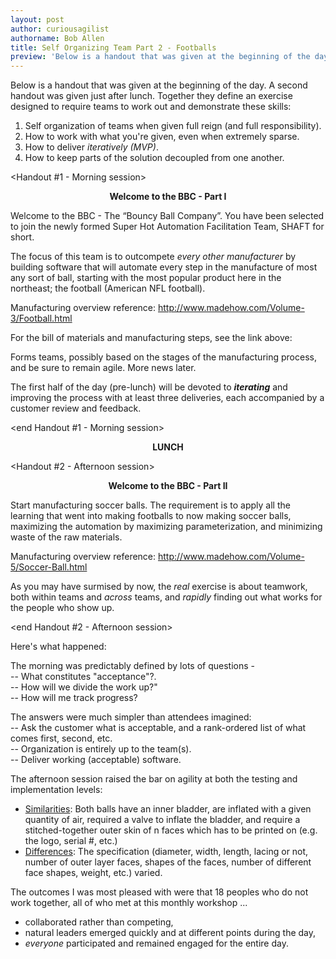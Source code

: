 ```yaml
---
layout: post
author: curiousagilist
authorname: Bob Allen
title: Self Organizing Team Part 2 - Footballs
preview: 'Below is a handout that was given at the beginning of the day. A second handout was given just after lunch. Together they define an exercise designed to require teams to work out and demonstrate these skills'
---
```

  <p>Below is a handout that was given at the beginning of the day. A second handout was given just after lunch. Together they define an exercise designed to require teams to work out and demonstrate these skills:</p>
  <ol>
    <li>Self organization of teams when given full reign (and full responsibility).</li>
    <li>How to work with what you're given, even when extremely sparse.</li>
    <li>How to deliver <em>iteratively (MVP)</em>.</li>
    <li>How to keep parts of the solution decoupled from one another.</li>
  </ol>
  <p>&lt;Handout #1 - Morning session&gt;</p>
  <p class="p1" style="text-align: center;"><b>Welcome to the BBC - Part I</b></p>
  <p class="p3">Welcome to the BBC - The “Bouncy Ball Company”. You have been selected to join the newly formed Super Hot Automation Facilitation Team, SHAFT for short.</p>
  <p class="p3">The focus of this team is to outcompete <em>every other manufacturer</em> by building software that will automate every step in the manufacture of most any sort of ball, starting with the most popular product here in the northeast; the football
    (American NFL football).</p>
  <p class="p3">Manufacturing overview reference: <a rel="nofollow" href="http://www.madehow.com/Volume-3/Football.html">http://www.madehow.com/Volume-3/Football.html</a></p>
  <p class="p3">For the bill of materials and manufacturing steps, see the link above:</p>
  <p class="p3">Forms teams, possibly based on the stages of the manufacturing process, and be sure to remain agile. More news later.</p>
  <p class="p3">The first half of the day (pre-lunch) will be devoted to <span class="s1"><b><i>iterating</i></b></span> and improving the process with at least three deliveries, each accompanied by a customer review and feedback.</p>
  <p>&lt;end Handout #1 - Morning session&gt;</p>
  <p style="text-align: center;"><strong>LUNCH</strong></p>
  <p>&lt;Handout #2 - Afternoon session&gt;</p>
  <p class="p1" style="text-align: center;"><b>Welcome to the BBC - Part II</b></p>
  <p class="p2">Start manufacturing soccer balls. The requirement is to apply all the learning that went into making footballs to now making soccer balls, maximizing the automation by maximizing parameterization, and minimizing waste of the raw materials.</p>
  <p class="p1"><span class="s1">Manufacturing overview reference: <a rel="nofollow" href="http://www.madehow.com/Volume-5/Soccer-Ball.html"><span class="s2">http://www.madehow.com/Volume-5/Soccer-Ball.html</span></a>
    </span>
  </p>
  <p class="p3">As you may have surmised by now, the <i>real</i> exercise is about teamwork, both within teams and <i>across</i> teams, and <i>rapidly</i> finding out what works for the people who show up.</p>
  <p>&lt;end Handout #2 - Afternoon session&gt;</p>
  <p>Here's what happened:</p>
  <p>The morning was predictably defined by lots of questions -<br> -- What constitutes "acceptance"?.<br> -- How will we divide the work up?"<br> -- How will me track progress?</p>
  <p>The answers were much simpler than attendees imagined:<br> -- Ask the customer what is acceptable, and a rank-ordered list of what comes first, second, etc.<br> -- Organization is entirely up to the team(s).<br> -- Deliver working (acceptable)
    software.
  </p>
  <p>The afternoon session raised the bar on agility at both the testing and implementation&nbsp;levels:</p>
  <ul>
    <li><span style="text-decoration: underline;">Similarities</span>: Both balls have an inner bladder, are inflated with a given quantity of air, required a valve to inflate the bladder, and require a stitched-together outer skin of&nbsp;n faces which
      has to be printed on (e.g. the logo, serial #, etc.)</li>
    <li><span style="text-decoration: underline;">Differences</span>: The specification (diameter, width, length, lacing or not, number of outer layer faces, shapes of the faces, number of different face shapes, weight, etc.) varied.</li>
  </ul>
  <p>The outcomes I was most pleased with were that&nbsp;18 peoples who do not work together, all of who met at this monthly workshop ...</p>
  <ul>
    <li>collaborated rather than competing,</li>
    <li>natural leaders emerged quickly and at different points during the day,</li>
    <li><em>everyone</em> participated and remained engaged for the entire day.</li>
  </ul>
